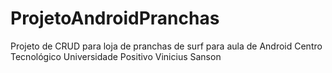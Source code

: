 # ProjetoAndroidPranchas

Projeto de CRUD para loja de pranchas de surf para aula de Android Centro Tecnológico Universidade Positivo Vinicius Sanson
